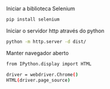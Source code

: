 Iniciar a biblioteca Selenium
```bash
pip install selenium
```

Iniciar o servidor http através do python
```bash
python -m http.server -d dist/
```

Manter navegador aberto
```bash
from IPython.display import HTML

driver = webdriver.Chrome()
HTML(driver.page_source)
```